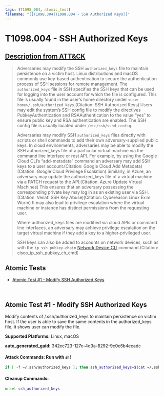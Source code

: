 ```yaml
---
tags: [T1098_004, atomic_test]
filename: "[[T1098.004|T1098.004 - SSH Authorized Keys]]"
---
```


# T1098.004 - SSH Authorized Keys
## [Description from ATT&CK](https://attack.mitre.org/techniques/T1098/004)
<blockquote>Adversaries may modify the SSH <code>authorized_keys</code> file to maintain persistence on a victim host. Linux distributions and macOS commonly use key-based authentication to secure the authentication process of SSH sessions for remote management. The <code>authorized_keys</code> file in SSH specifies the SSH keys that can be used for logging into the user account for which the file is configured. This file is usually found in the user's home directory under <code>&lt;user-home&gt;/.ssh/authorized_keys</code>.(Citation: SSH Authorized Keys) Users may edit the system’s SSH config file to modify the directives PubkeyAuthentication and RSAAuthentication to the value “yes” to ensure public key and RSA authentication are enabled. The SSH config file is usually located under <code>/etc/ssh/sshd_config</code>.

Adversaries may modify SSH <code>authorized_keys</code> files directly with scripts or shell commands to add their own adversary-supplied public keys. In cloud environments, adversaries may be able to modify the SSH authorized_keys file of a particular virtual machine via the command line interface or rest API. For example, by using the Google Cloud CLI’s “add-metadata” command an adversary may add SSH keys to a user account.(Citation: Google Cloud Add Metadata)(Citation: Google Cloud Privilege Escalation) Similarly, in Azure, an adversary may update the authorized_keys file of a virtual machine via a PATCH request to the API.(Citation: Azure Update Virtual Machines) This ensures that an adversary possessing the corresponding private key may log in as an existing user via SSH.(Citation: Venafi SSH Key Abuse)(Citation: Cybereason Linux Exim Worm) It may also lead to privilege escalation where the virtual machine or instance has distinct permissions from the requesting user.

Where authorized_keys files are modified via cloud APIs or command line interfaces, an adversary may achieve privilege escalation on the target virtual machine if they add a key to a higher-privileged user. 

SSH keys can also be added to accounts on network devices, such as with the `ip ssh pubkey-chain` [Network Device CLI](https://attack.mitre.org/techniques/T1059/008) command.(Citation: cisco_ip_ssh_pubkey_ch_cmd)</blockquote>

## Atomic Tests

- [Atomic Test #1 - Modify SSH Authorized Keys](#atomic-test-1---modify-ssh-authorized-keys)


<br/>

## Atomic Test #1 - Modify SSH Authorized Keys
Modify contents of <user-home>/.ssh/authorized_keys to maintain persistence on victim host. 
If the user is able to save the same contents in the authorized_keys file, it shows user can modify the file.

**Supported Platforms:** Linux, macOS


**auto_generated_guid:** 342cc723-127c-4d3a-8292-9c0c6b4ecadc






#### Attack Commands: Run with `sh`! 


```sh
if [ -f ~/.ssh/authorized_keys ]; then ssh_authorized_keys=$(cat ~/.ssh/authorized_keys); echo "$ssh_authorized_keys" > ~/.ssh/authorized_keys; fi;
```

#### Cleanup Commands:
```sh
unset ssh_authorized_keys
```





<br/>
